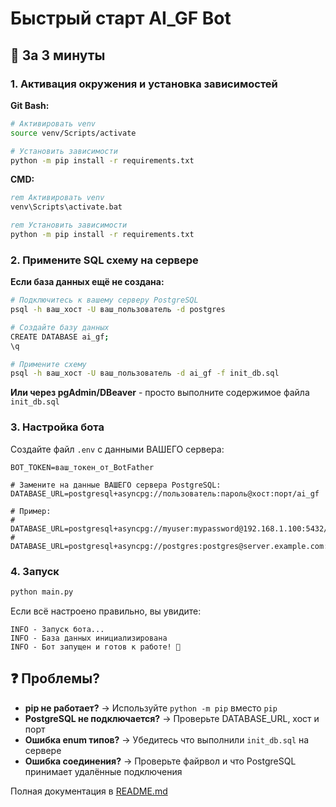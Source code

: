 # Быстрый старт AI_GF Bot

## 🚀 За 3 минуты

### 1. Активация окружения и установка зависимостей

**Git Bash:**
```bash
# Активировать venv
source venv/Scripts/activate

# Установить зависимости
python -m pip install -r requirements.txt
```

**CMD:**
```cmd
rem Активировать venv
venv\Scripts\activate.bat

rem Установить зависимости
python -m pip install -r requirements.txt
```

### 2. Примените SQL схему на сервере

**Если база данных ещё не создана:**
```bash
# Подключитесь к вашему серверу PostgreSQL
psql -h ваш_хост -U ваш_пользователь -d postgres

# Создайте базу данных
CREATE DATABASE ai_gf;
\q

# Примените схему
psql -h ваш_хост -U ваш_пользователь -d ai_gf -f init_db.sql
```

**Или через pgAdmin/DBeaver** - просто выполните содержимое файла `init_db.sql`

### 3. Настройка бота

Создайте файл `.env` с данными ВАШЕГО сервера:
```env
BOT_TOKEN=ваш_токен_от_BotFather

# Замените на данные ВАШЕГО сервера PostgreSQL:
DATABASE_URL=postgresql+asyncpg://пользователь:пароль@хост:порт/ai_gf

# Пример:
# DATABASE_URL=postgresql+asyncpg://myuser:mypassword@192.168.1.100:5432/ai_gf
# DATABASE_URL=postgresql+asyncpg://postgres:postgres@server.example.com:5432/ai_gf
```

### 4. Запуск

```bash
python main.py
```

Если всё настроено правильно, вы увидите:
```
INFO - Запуск бота...
INFO - База данных инициализирована
INFO - Бот запущен и готов к работе! 🚀
```

## ❓ Проблемы?

- **pip не работает?** → Используйте `python -m pip` вместо `pip`
- **PostgreSQL не подключается?** → Проверьте DATABASE_URL, хост и порт
- **Ошибка enum типов?** → Убедитесь что выполнили `init_db.sql` на сервере
- **Ошибка соединения?** → Проверьте файрвол и что PostgreSQL принимает удалённые подключения

Полная документация в [README.md](README.md)

